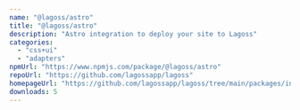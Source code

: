 ```yaml
---
name: "@lagoss/astro"
title: "@lagoss/astro"
description: "Astro integration to deploy your site to Lagoss"
categories:
  - "css+ui"
  - "adapters"
npmUrl: "https://www.npmjs.com/package/@lagoss/astro"
repoUrl: "https://github.com/lagossapp/lagoss"
homepageUrl: "https://github.com/lagossapp/lagoss/tree/main/packages/integrations/astro"
downloads: 5
---
```


